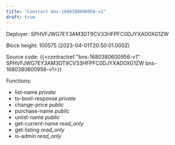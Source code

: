```yaml
---
title: "Contract bns-1680380600956-v1"
draft: true
---
```

Deployer: SPHVFJWG7EY3AM3DT9CV33HFPFC0DJYXAD0XG1ZW


 



Block height: 100575 (2023-04-01T20:50:01.000Z)

Source code: {{<contractref "bns-1680380600956-v1" SPHVFJWG7EY3AM3DT9CV33HFPFC0DJYXAD0XG1ZW bns-1680380600956-v1>}}

Functions:

* list-name _private_
* to-bool-response _private_
* change-price _public_
* purchase-name _public_
* unlist-name _public_
* get-current-name _read_only_
* get-listing _read_only_
* is-admin _read_only_
